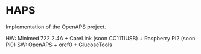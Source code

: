 # HAPS
Implementation of the OpenAPS project.

HW: Minimed 722 2.4A + CareLink (soon CC1111USB) + Raspberry Pi2 (soon Pi0) 
SW: OpenAPS + oref0 + GlucoseTools
